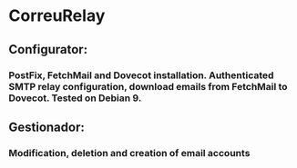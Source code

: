# CorreuRelay
## Configurator:
### PostFix, FetchMail and Dovecot installation. Authenticated SMTP relay configuration, download emails from FetchMail to Dovecot. Tested on Debian 9.
## Gestionador:
### Modification, deletion and creation of email accounts
